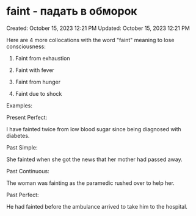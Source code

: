 # faint - падать в обморок

Created: October 15, 2023 12:21 PM
Updated: October 15, 2023 12:21 PM

Here are 4 more collocations with the word "faint" meaning to lose consciousness:

1. Faint from exhaustion

2. Faint with fever

3. Faint from hunger

4. Faint due to shock

Examples:

Present Perfect:

I have fainted twice from low blood sugar since being diagnosed with diabetes.

Past Simple:

She fainted when she got the news that her mother had passed away.

Past Continuous:

The woman was fainting as the paramedic rushed over to help her.

Past Perfect:

He had fainted before the ambulance arrived to take him to the hospital.